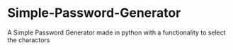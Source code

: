 # Simple-Password-Generator
A Simple Password Generator made in python with a functionality to select the charactors
